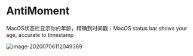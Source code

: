 # AntiMoment
MacOS状态栏显示你的年龄，精确到时间戳｜MacOS status bar shows your age, accurate to timestamp

![image-20200706112049369](https://lingmin.me/uPic/image-20200706112049369.png)

